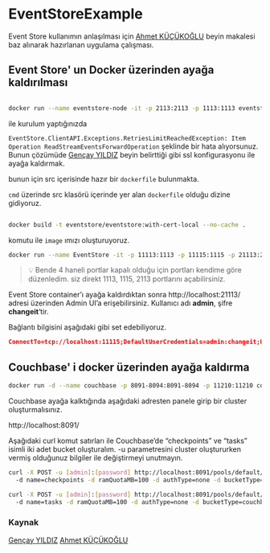 # EventStoreExample

Event Store kullanımın anlaşılması için [Ahmet KÜÇÜKOĞLU](https://www.ahmetkucukoglu.com/asp-net-core-ile-event-sourcing-01-store/) beyin makalesi baz alınarak hazırlanan uygulama çalışması.


## Event Store' un Docker üzerinden ayağa kaldırılması

``` bash

docker run --name eventstore-node -it -p 2113:2113 -p 1113:1113 eventstore/eventstore:release-5.0.9
```

ile kurulum yaptığınızda 

``EventStore.ClientAPI.Exceptions.RetriesLimitReachedException: Item Operation ReadStreamEventsForwardOperation`` 
şeklinde bir hata alıyorsunuz. Bunun çözümüde [Gençay YILDIZ](https://www.gencayyildiz.com/blog/net-core-ortaminda-event-store-ile-event-sourcing-yapilanmasi/) beyin belirttiği gibi ssl konfigurasyonu ile ayağa kaldırmak.

bunun için src içerisinde hazır bir ``dockerfile`` bulunmakta.

``cmd`` üzerinde src klasörü içerinde yer alan ``dockerfile`` olduğu dizine gidiyoruz.

```bash

docker build -t eventstore/eventstore:with-cert-local --no-cache .
```
komutu ile ``image`` ımızı oluşturuyoruz.

```bash
docker run --name EventStore -it -p 11113:1113 -p 11115:1115 -p 21113:2113 -e EVENTSTORE_CERTIFICATE_FILE=eventstore.p12 -e EVENTSTORE_EXT_SECURE_TCP_PORT=1115 eventstore/eventstore:with-cert-local
```

> 💡 Bende 4 haneli portlar kapalı olduğu için portları kendime göre düzenledim. siz direkt 1113, 1115, 2113 portlarını açabilirsiniz.

Event Store container’ı ayağa kaldırdıktan sonra http://localhost:21113/ adresi üzerinden Admin UI’a erişebilirsiniz. Kullanıcı adı **admin**, şifre **changeit**‘tir.

Bağlantı bilgisini aşağıdaki gibi set edebiliyoruz.

```json
ConnectTo=tcp://localhost:11115;DefaultUserCredentials=admin:changeit;UseSslConnection=true;TargetHost=eventstore.org;ValidateServer=false
```

## Couchbase' i docker üzerinden ayağa kaldırma

``` bash
docker run -d --name couchbase -p 8091-8094:8091-8094 -p 11210:11210 couchbase
```

Couchbase ayağa kalktığında aşağıdaki adresten panele girip bir cluster oluşturmalısınız.

http://localhost:8091/

Aşağıdaki curl komut satırları ile Couchbase’de “checkpoints” ve “tasks” isimli iki adet bucket oluşturalım. -u parametresini cluster oluştururken vermiş olduğunuz bilgiler ile değiştirmeyi unutmayın.

```bash
curl -X POST -u [admin]:[password] http://localhost:8091/pools/default/buckets
  -d name=checkpoints -d ramQuotaMB=100 -d authType=none -d bucketType=couchbase
```

```bash
curl -X POST -u [admin]:[password] http://localhost:8091/pools/default/buckets
  -d name=tasks -d ramQuotaMB=100 -d authType=none -d bucketType=couchbas
```

### Kaynak

[Gençay YILDIZ](https://www.gencayyildiz.com/blog/net-core-ortaminda-event-store-ile-event-sourcing-yapilanmasi/)
[Ahmet KÜÇÜKOĞLU](https://www.ahmetkucukoglu.com/asp-net-core-ile-event-sourcing-01-store/)